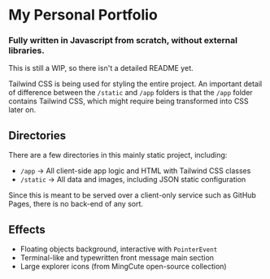 # My Personal Portfolio

### Fully written in Javascript from scratch, without external libraries.

This is still a WIP, so there isn't a detailed README yet.

Tailwind CSS is being used for styling the entire project. An important detail of difference between the `/static` and `/app` folders is that the `/app` folder contains Tailwind CSS, which might require being transformed into CSS later on.

## Directories

There are a few directories in this mainly static project, including:

+ `/app` → All client-side app logic and HTML with Tailwind CSS classes
+ `/static` → All data and images, including JSON static configuration

Since this is meant to be served over a client-only service such as GitHub Pages, there is no back-end of any sort.

## Effects

+ Floating objects background, interactive with `PointerEvent`
+ Terminal-like and typewritten front message main section
+ Large explorer icons (from MingCute open-source collection)
